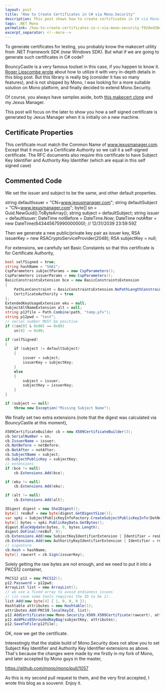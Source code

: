 ```yaml
---
layout: post
title: "How to Create Certificates in C# via Mono.Security"
description: This post shows how to create certificates in C# via Mono.Security.
tags: .NET Mono
permalink: /how-to-create-certificates-in-c-via-mono-security-f92ded38e6fb
excerpt_separator: <!--more-->
---
```

To generate certificates for testing, you probably know the makecert utility from .NET Framework SDK (now Windows SDK). But what if we are going to generate such certificates in C# code?

BouncyCastle is a very famous toolset in this case, if you happen to know it. [Roger Lipscombe wrote](http://rogerlipscombe.me/) about how to utilize it with very in-depth details in this blog post. But this library is really big (consider it has so many features), and is not shipped by Mono, I was looking for a more suitable solution on Mono platform, and finally decided to extend Mono.Security.

Of course, you always have samples aside, both [this makecert clone](https://github.com/mono/mono/blob/master/mcs/tools/security/makecert.cs) and my Jexus Manager.

This post will focus on the later to show you how a self signed certificate is generated by Jexus Manager when it is initially on a new machine.
<!--more-->

## Certificate Properties

This certificate must match the Common Name of www.jexusmanager.com. Except that it must be a Certificate Authority so we call it a self-signed certificate. The RFC documents also require this certificate to have Subject Key Identifier and Authority Key Identifier (which are equal in this self signed case)

## Commented Code

We set the issuer and subject to be the same, and other default properties.

string defaultIssuer = "CN=www.jexusmanager.com";
string defaultSubject = "CN=www.jexusmanager.com";
byte[] sn = Guid.NewGuid().ToByteArray();
string subject = defaultSubject;
string issuer = defaultIssuer;
DateTime notBefore = DateTime.Now;
DateTime notAfter = new DateTime(643445675990000000); // 12/31/2039 23:59:59Z

Then we generate a new public/private key pair as issuer key,
RSA issuerKey = new RSACryptoServiceProvider(2048);
RSA subjectKey = null;

For extensions, we carefully set Basic Constaints so that this certificate is for Certificate Authority,

``` csharp
bool selfSigned = true;
string hashName = "SHA1";
CspParameters subjectParams = new CspParameters();
CspParameters issuerParams = new CspParameters();
BasicConstraintsExtension bce = new BasicConstraintsExtension
{
    PathLenConstraint = BasicConstraintsExtension.NoPathLengthConstraint,
    CertificateAuthority = true
};
ExtendedKeyUsageExtension eku = null;
SubjectAltNameExtension alt = null;
string p12file = Path.Combine(path, "temp.pfx");
string p12pwd = "test";
// serial number MUST be positive
if ((sn[0] & 0x80) == 0x80)
    sn[0] -= 0x80;

if (selfSigned)
{
    if (subject != defaultSubject)
    {
        issuer = subject;
        issuerKey = subjectKey;
    }
    else
    {
        subject = issuer;
        subjectKey = issuerKey;
    }
}

if (subject == null)
    throw new Exception("Missing Subject Name");
```

We finally set two extra extensions (note that the digest was calculated via BouncyCastle at this moment),

``` csharp
X509CertificateBuilder cb = new X509CertificateBuilder(3);
cb.SerialNumber = sn;
cb.IssuerName = issuer;
cb.NotBefore = notBefore;
cb.NotAfter = notAfter;
cb.SubjectName = subject;
cb.SubjectPublicKey = subjectKey;
// extensions
if (bce != null)
    cb.Extensions.Add(bce);

if (eku != null)
    cb.Extensions.Add(eku);

if (alt != null)
    cb.Extensions.Add(alt);

IDigest digest = new Sha1Digest();
byte[] resBuf = new byte[digest.GetDigestSize()];
var spki = SubjectPublicKeyInfoFactory.CreateSubjectPublicKeyInfo(DotNetUtilities.GetRsaPublicKey(issuerKey));
byte[] bytes = spki.PublicKeyData.GetBytes();
digest.BlockUpdate(bytes, 0, bytes.Length);
digest.DoFinal(resBuf, 0);
cb.Extensions.Add(new SubjectKeyIdentifierExtension { Identifier = resBuf });
cb.Extensions.Add(new AuthorityKeyIdentifierExtension { Identifier = resBuf });
// signature
cb.Hash = hashName;
byte[] rawcert = cb.Sign(issuerKey);
```

Solely getting the raw bytes are not enough, and we need to put it into a PKCS12 container,

``` csharp
PKCS12 p12 = new PKCS12();
p12.Password = p12pwd;
ArrayList list = new ArrayList();
// we use a fixed array to avoid endianess issues
// (in case some tools requires the ID to be 1).
list.Add(new byte[4] { 1, 0, 0, 0 });
Hashtable attributes = new Hashtable(1);
attributes.Add(PKCS9.localKeyId, list);
p12.AddCertificate(new Mono.Security.X509.X509Certificate(rawcert), attributes);
p12.AddPkcs8ShroudedKeyBag(subjectKey, attributes);
p12.SaveToFile(p12file);
```

OK, now we get the certificate.

Interestingly that the stable build of Mono.Security does not allow you to set Subject Key Identifier and Authority Key Identifier extensions as above. That's because the changes were made by me firstly in my fork of Mono, and later accepted by Mono guys in the master,

https://github.com/mono/mono/pull/1057

As this is my second pull request to them, and the very first accepted, I wrote this blog as a souvenir. Enjoy it.
